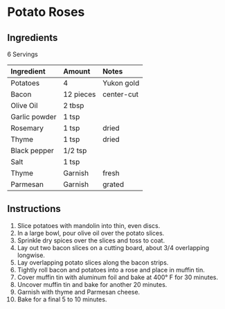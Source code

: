 Potato Roses
============


Ingredients
-----------

6 Servings

| Ingredient    | Amount    | Notes      |
|:--------------|:----------|:-----------|
| Potatoes      | 4         | Yukon gold |
| Bacon         | 12 pieces | center-cut |
| Olive Oil     | 2 tbsp    |            |
| Garlic powder | 1 tsp     |            |
| Rosemary      | 1 tsp     | dried      |
| Thyme         | 1 tsp     | dried      |
| Black pepper  | 1/2 tsp   |            |
| Salt          | 1 tsp     |            |
| Thyme         | Garnish   | fresh      |
| Parmesan      | Garnish   | grated     |


Instructions
------------

1.  Slice potatoes with mandolin into thin, even discs.
2.  In a large bowl, pour olive oil over the potato slices.
3.  Sprinkle dry spices over the slices and toss to coat.
4.  Lay out two bacon slices on a cutting board, about 3/4 overlapping longwise.
5.  Lay overlapping potato slices along the bacon strips.
6.  Tightly roll bacon and potatoes into a rose and place in muffin tin.
7.  Cover muffin tin with aluminum foil and bake at 400° F for 30 minutes.
8.  Uncover muffin tin and bake for another 20 minutes.
9.  Garnish with thyme and Parmesan cheese.
10. Bake for a final 5 to 10 minutes.
